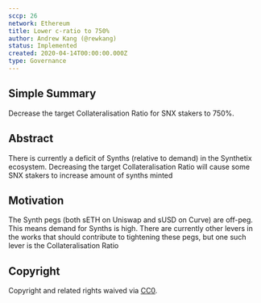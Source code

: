 ```yaml
---
sccp: 26
network: Ethereum
title: Lower c-ratio to 750%
author: Andrew Kang (@rewkang)
status: Implemented
created: 2020-04-14T00:00:00.000Z
type: Governance
---
```


## Simple Summary

Decrease the target Collateralisation Ratio for SNX stakers to 750%.

## Abstract

There is currently a deficit of Synths (relative to demand) in the Synthetix ecosystem. Decreasing the target Collateralisation Ratio will cause some SNX stakers to increase amount of synths minted

## Motivation

The Synth pegs (both sETH on Uniswap and sUSD on Curve) are off-peg. This means demand for Synths is high. There are currently other levers in the works that should contribute to tightening these pegs, but one such lever is the Collateralisation Ratio

## Copyright

Copyright and related rights waived via [CC0](https://creativecommons.org/publicdomain/zero/1.0/).

